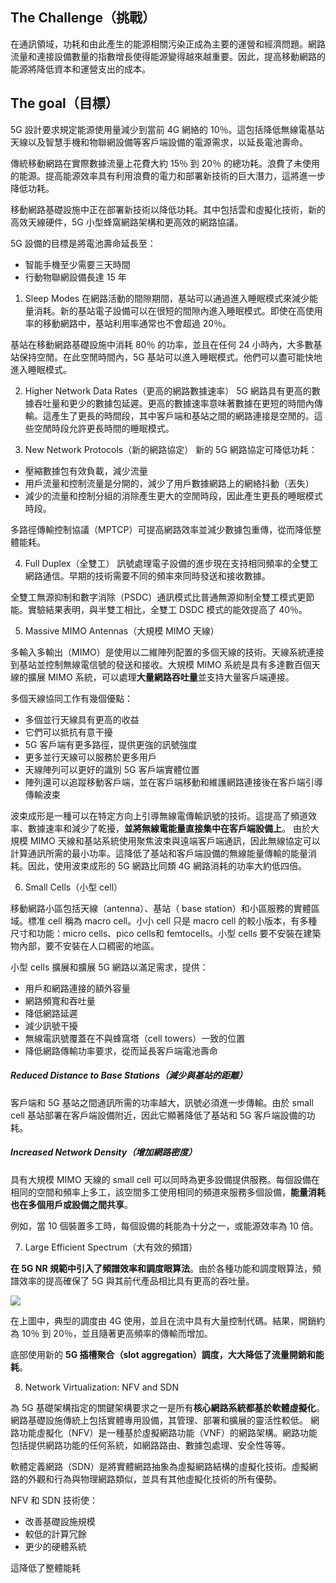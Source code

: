 ## The Challenge（挑戰）
在通訊領域，功耗和由此產生的能源相關污染正成為主要的運營和經濟問題。網路流量和連接設備數量的指數增長使得能源變得越來越重要。因此，提高移動網路的能源將降低資本和運營支出的成本。

## The goal（目標）
5G 設計要求規定能源使用量減少到當前 4G 網絡的 10％。這包括降低無線電基站天線以及智慧手機和物聯網設備等客戶端設備的電源需求，以延長電池壽命。

傳統移動網路在實際數據流量上花費大約 15％ 到 20％ 的總功耗。浪費了未使用的能源。提高能源效率具有利用浪費的電力和部署新技術的巨大潛力，這將進一步降低功耗。

移動網路基礎設施中正在部署新技術以降低功耗。其中包括雲和虛擬化技術，新的高效天線硬件，5G 小型蜂窩網路架構和更高效的網路協議。

5G 設備的目標是將電池壽命延長至：

- 智能手機至少需要三天時間
- 行動物聯網設備長達 15 年

1.  Sleep Modes
在網路活動的間隙期間，基站可以通過進入睡眠模式來減少能量消耗。新的基站電子設備可以在很短的間隙內進入睡眠模式。即使在高使用率的移動網路中，基站利用率通常也不會超過 20％。

基站在移動網路基礎設施中消耗 80％ 的功率，並且在任何 24 小時內，大多數基站保持空閒。在此空閒時間內，5G 基站可以進入睡眠模式。他們可以盡可能快地進入睡眠模式。

2. Higher Network Data Rates（更高的網路數據速率）
5G 網路具有更高的數據吞吐量和更少的數據包延遲。更高的數據速率意味著數據在更短的時間內傳輸。這產生了更長的時間段，其中客戶端和基站之間的網路連接是空閒的。這些空閒時段允許更長時間的睡眠模式。

3. New Network Protocols（新的網路協定）
新的 5G 網路協定可降低功耗：

- 壓縮數據包有效負載，減少流量
- 用戶流量和控制流量是分開的，減少了用戶數據網路上的網絡抖動（丟失）
- 減少的流量和控制分組的消除產生更大的空閒時段，因此產生更長的睡眠模式時段。

多路徑傳輸控制協議（MPTCP）可提高網路效率並減少數據包重傳，從而降低整體能耗。

4. Full Duplex（全雙工）
訊號處理電子設備的進步現在支持相同頻率的全雙工網路通信。早期的技術需要不同的頻率來同時發送和接收數據。

全雙工無源抑制和數字消除（PSDC）通訊模式比普通無源抑制全雙工模式更節能。實驗結果表明，與半雙工相比，全雙工 DSDC 模式的能效提高了 40％。

5. Massive MIMO Antennas（大規模 MIMO 天線）

多輸入多輸出（MIMO）是使用以二維陣列配置的多個天線的技術。天線系統連接到基站並控制無線電信號的發送和接收。大規模 MIMO 系統是具有多達數百個天線的擴展 MIMO 系統，可以處理**大量網路吞吐量**並支持大量客戶端連接。

多個天線協同工作有幾個優點：
- 多個並行天線具有更高的收益
- 它們可以抵抗有意干擾
- 5G 客戶端有更多路徑，提供更強的訊號強度
- 更多並行天線可以服務於更多用戶
- 天線陣列可以更好的識別 5G 客戶端實體位置
- 陣列還可以追蹤移動客戶端，並在客戶端移動和維護網路連接後在客戶端引導傳輸波束

波束成形是一種可以在特定方向上引導無線電傳輸訊號的技術。這提高了頻道效率、數據速率和減少了乾擾，**並將無線電能量直接集中在客戶端設備上**。
由於大規模 MIMO 天線和基站系統使用聚焦波束與遠端客戶端通訊，因此無線協定可以計算通訊所需的最小功率。這降低了基站和客戶端設備的無線能量傳輸的能量消耗。因此，使用波束成形的 5G 網路比同類 4G 網路消耗的功率大約低四倍。

6. Small Cells（小型 cell）

移動網路小區包括天線（antenna）、基站（ base station）和小區服務的實體區域。標准 cell 稱為 macro cell。小小 cell 只是 macro cell 的較小版本，有多種尺寸和功能：micro cells、pico cells和  femtocells。小型 cells 要不安裝在建築物內部，要不安裝在人口稠密的地區。

小型 cells 擴展和擴展 5G 網路以滿足需求，提供：
- 用戶和網路連接的額外容量
- 網路頻寬和吞吐量
- 降低網路延遲
- 減少訊號干擾
- 無線電訊號覆蓋在不與蜂窩塔（cell towers）一致的位置
- 降低網路傳輸功率要求，從而延長客戶端電池壽命

##### Reduced Distance to Base Stations（減少與基站的距離）
客戶端和 5G 基站之間通訊所需的功率越大，訊號必須進一步傳輸。由於 small cell 基站部署在客戶端設備附近，因此它顯著降低了基站和 5G 客戶端設備的功耗。

##### Increased Network Density（增加網路密度）
具有大規模 MIMO 天線的 small cell 可以同時為更多設備提供服務。每個設備在相同的空間和頻率上多工，該空間多工使用相同的頻道來服務多個設備，**能量消耗也在多個用戶或設備之間共享**。

例如，當 10 個裝置多工時，每個設備的耗能為十分之一，或能源效率為 10 倍。

7. Large Efficient Spectrum（大有效的頻譜）

**在 5G NR 規範中引入了頻譜效率和調度眼算法**。由於各種功能和調度眼算法，頻譜效率的提高確保了 5G 與其前代產品相比具有更高的吞吐量。

![](https://i.imgur.com/dvsKXh5.png)

在上圖中，典型的調度由 4G 使用，並且在流中具有大量控制代碼。結果，開銷約為 10％ 到 20％，並且隨著更高頻率的傳輸而增加。

底部使用新的 **5G 插槽聚合（slot aggregation）調度，大大降低了流量開銷和能耗**。

8. Network Virtualization: NFV and SDN

為 5G 基礎架構指定的關鍵架構要求之一是所有**核心網路系統都基於軟體虛擬化**。網路基礎設施傳統上包括實體專用設備，其管理、部署和擴展的靈活性較低。
網路功能虛擬化（NFV）是一種基於虛擬網路功能（VNF）的網路架構。網路功能包括提供網路功能的任何系統，如網路路由、數據包處理、安全性等等。

軟體定義網路（SDN）是將實體網路抽象為虛擬網路結構的虛擬化技術。虛擬網路的外觀和行為與物理網路類似，並具有其他虛擬化技術的所有優勢。

NFV 和 SDN 技術使：

- 改善基礎設施規模
- 較低的計算冗餘
- 更少的硬體系統

這降低了整體能耗
